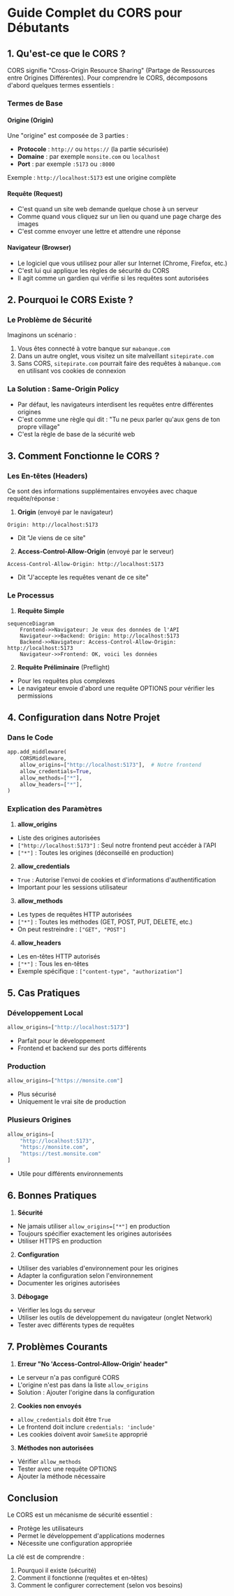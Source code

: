 # Guide Complet du CORS pour Débutants

## 1. Qu'est-ce que le CORS ?

CORS signifie "Cross-Origin Resource Sharing" (Partage de Ressources entre Origines Différentes). Pour comprendre le CORS, décomposons d'abord quelques termes essentiels :

### Termes de Base

#### Origine (Origin)
Une "origine" est composée de 3 parties :
- **Protocole** : `http://` ou `https://` (la partie sécurisée)
- **Domaine** : par exemple `monsite.com` ou `localhost`
- **Port** : par exemple `:5173` ou `:8000`

Exemple : `http://localhost:5173` est une origine complète

#### Requête (Request)
- C'est quand un site web demande quelque chose à un serveur
- Comme quand vous cliquez sur un lien ou quand une page charge des images
- C'est comme envoyer une lettre et attendre une réponse

#### Navigateur (Browser)
- Le logiciel que vous utilisez pour aller sur Internet (Chrome, Firefox, etc.)
- C'est lui qui applique les règles de sécurité du CORS
- Il agit comme un gardien qui vérifie si les requêtes sont autorisées

## 2. Pourquoi le CORS Existe ?

### Le Problème de Sécurité
Imaginons un scénario :
1. Vous êtes connecté à votre banque sur `mabanque.com`
2. Dans un autre onglet, vous visitez un site malveillant `sitepirate.com`
3. Sans CORS, `sitepirate.com` pourrait faire des requêtes à `mabanque.com` en utilisant vos cookies de connexion

### La Solution : Same-Origin Policy
- Par défaut, les navigateurs interdisent les requêtes entre différentes origines
- C'est comme une règle qui dit : "Tu ne peux parler qu'aux gens de ton propre village"
- C'est la règle de base de la sécurité web

## 3. Comment Fonctionne le CORS ?

### Les En-têtes (Headers)
Ce sont des informations supplémentaires envoyées avec chaque requête/réponse :

1. **Origin** (envoyé par le navigateur)
```
Origin: http://localhost:5173
```
- Dit "Je viens de ce site"

2. **Access-Control-Allow-Origin** (envoyé par le serveur)
```
Access-Control-Allow-Origin: http://localhost:5173
```
- Dit "J'accepte les requêtes venant de ce site"

### Le Processus

1. **Requête Simple**
```mermaid
sequenceDiagram
    Frontend->>Navigateur: Je veux des données de l'API
    Navigateur->>Backend: Origin: http://localhost:5173
    Backend->>Navigateur: Access-Control-Allow-Origin: http://localhost:5173
    Navigateur->>Frontend: OK, voici les données
```

2. **Requête Préliminaire** (Preflight)
- Pour les requêtes plus complexes
- Le navigateur envoie d'abord une requête OPTIONS pour vérifier les permissions

## 4. Configuration dans Notre Projet

### Dans le Code
```python
app.add_middleware(
    CORSMiddleware,
    allow_origins=["http://localhost:5173"],  # Notre frontend
    allow_credentials=True,
    allow_methods=["*"],
    allow_headers=["*"],
)
```

### Explication des Paramètres

1. **allow_origins**
- Liste des origines autorisées
- `["http://localhost:5173"]` : Seul notre frontend peut accéder à l'API
- `["*"]` : Toutes les origines (déconseillé en production)

2. **allow_credentials**
- `True` : Autorise l'envoi de cookies et d'informations d'authentification
- Important pour les sessions utilisateur

3. **allow_methods**
- Les types de requêtes HTTP autorisées
- `["*"]` : Toutes les méthodes (GET, POST, PUT, DELETE, etc.)
- On peut restreindre : `["GET", "POST"]`

4. **allow_headers**
- Les en-têtes HTTP autorisés
- `["*"]` : Tous les en-têtes
- Exemple spécifique : `["content-type", "authorization"]`

## 5. Cas Pratiques

### Développement Local
```python
allow_origins=["http://localhost:5173"]
```
- Parfait pour le développement
- Frontend et backend sur des ports différents

### Production
```python
allow_origins=["https://monsite.com"]
```
- Plus sécurisé
- Uniquement le vrai site de production

### Plusieurs Origines
```python
allow_origins=[
    "http://localhost:5173",
    "https://monsite.com",
    "https://test.monsite.com"
]
```
- Utile pour différents environnements

## 6. Bonnes Pratiques

1. **Sécurité**
- Ne jamais utiliser `allow_origins=["*"]` en production
- Toujours spécifier exactement les origines autorisées
- Utiliser HTTPS en production

2. **Configuration**
- Utiliser des variables d'environnement pour les origines
- Adapter la configuration selon l'environnement
- Documenter les origines autorisées

3. **Débogage**
- Vérifier les logs du serveur
- Utiliser les outils de développement du navigateur (onglet Network)
- Tester avec différents types de requêtes

## 7. Problèmes Courants

1. **Erreur "No 'Access-Control-Allow-Origin' header"**
- Le serveur n'a pas configuré CORS
- L'origine n'est pas dans la liste `allow_origins`
- Solution : Ajouter l'origine dans la configuration

2. **Cookies non envoyés**
- `allow_credentials` doit être `True`
- Le frontend doit inclure `credentials: 'include'`
- Les cookies doivent avoir `SameSite` approprié

3. **Méthodes non autorisées**
- Vérifier `allow_methods`
- Tester avec une requête OPTIONS
- Ajouter la méthode nécessaire

## Conclusion

Le CORS est un mécanisme de sécurité essentiel :
- Protège les utilisateurs
- Permet le développement d'applications modernes
- Nécessite une configuration appropriée

La clé est de comprendre :
1. Pourquoi il existe (sécurité)
2. Comment il fonctionne (requêtes et en-têtes)
3. Comment le configurer correctement (selon vos besoins)
